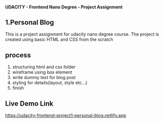 #### UDACITY - Frontend Nano Degree - Project Assignment

## 1.Personal Blog

This is a project assignment for udacity nano degree course. The project is created using basic HTML and CSS from the scratch

## process

1. structuring html and css folder
2. wireframe using box element
3. write dummy text for blog post
4. styling for details(layout, style etc...)
5. finish

## Live Demo Link

https://udacity-frontend-project1-personal-blog.netlify.app
